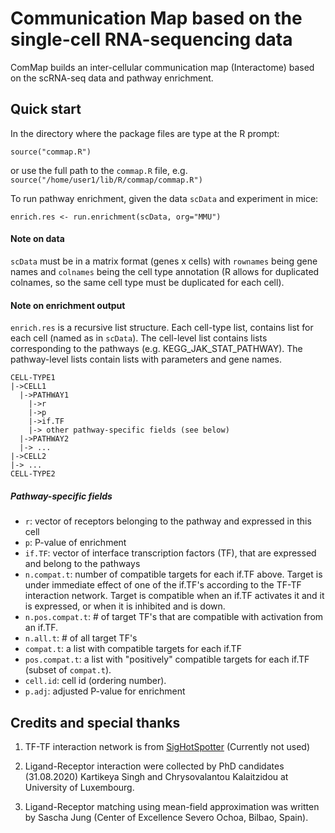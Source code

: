 # Communication Map based on the single-cell RNA-sequencing data

ComMap builds an inter-cellular communication map (Interactome) based
on the scRNA-seq data and pathway enrichment.

## Quick start

In the directory where the package files are type at the R prompt:
```
source("commap.R")
```
or use the full path to the `commap.R` file, e.g. `source("/home/user1/lib/R/commap/commap.R")`

To run pathway enrichment, given the data `scData` and experiment in mice:
```
enrich.res <- run.enrichment(scData, org="MMU")
```

#### Note on data
`scData` must be in a matrix format (genes x cells) with `rownames`
being gene names and `colnames` being the cell type annotation (R
allows for duplicated colnames, so the same cell type must be
duplicated for each cell).

#### Note on enrichment output
`enrich.res` is a recursive list structure. Each cell-type list,
contains list for each cell (named as in `scData`). The cell-level
list contains lists corresponding to the pathways
(e.g. KEGG_JAK_STAT_PATHWAY). The pathway-level lists contain lists
with parameters and gene names.

```
CELL-TYPE1
|->CELL1
  |->PATHWAY1
    |->r
    |->p
    |->if.TF
    |-> other pathway-specific fields (see below)
  |->PATHWAY2
  |-> ...
|->CELL2
|-> ...
CELL-TYPE2
```

##### Pathway-specific fields
- `r`: vector of receptors belonging to the pathway and expressed in
this cell
- `p`: P-value of enrichment
- `if.TF`: vector of interface transcription factors (TF), that are
expressed and belong to the pathways
- `n.compat.t`: number of compatible targets for each if.TF
above. Target is under immediate effect of one of the if.TF's
according to the TF-TF interaction network. Target is compatible when
an if.TF activates it and it is expressed, or when it is inhibited and
is down.
- `n.pos.compat.t`: # of target TF's that are compatible with
  activation from an if.TF.
- `n.all.t`: # of all target TF's
- `compat.t`: a list with compatible targets for each if.TF
- `pos.compat.t`: a list with "positively" compatible targets for each
  if.TF (subset of `compat.t`).
- `cell.id`: cell id (ordering number).
- `p.adj`: adjusted P-value for enrichment

## Credits and special thanks

1. TF-TF interaction network is from
[SigHotSpotter](https://academic.oup.com/bioinformatics/article/36/6/1963/5614427)
(Currently not used)

2. Ligand-Receptor interaction were collected by PhD candidates (31.08.2020) Kartikeya Singh and Chrysovalantou Kalaitzidou at
University of Luxembourg.

3. Ligand-Receptor matching using mean-field approximation was written by Sascha Jung (Center of Excellence Severo Ochoa, Bilbao, Spain).


